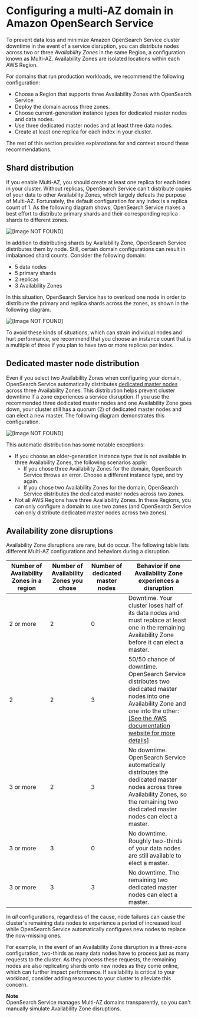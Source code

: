 # Configuring a multi\-AZ domain in Amazon OpenSearch Service<a name="managedomains-multiaz"></a>

To prevent data loss and minimize Amazon OpenSearch Service cluster downtime in the event of a service disruption, you can distribute nodes across two or three *Availability Zones* in the same Region, a configuration known as Multi\-AZ\. Availability Zones are isolated locations within each AWS Region\.

For domains that run production workloads, we recommend the following configuration:
+ Choose a Region that supports three Availability Zones with OpenSearch Service\.
+ Deploy the domain across three zones\.
+ Choose current\-generation instance types for dedicated master nodes and data nodes\.
+ Use three dedicated master nodes and at least three data nodes\.
+ Create at least one replica for each index in your cluster\.

The rest of this section provides explanations for and context around these recommendations\.

## Shard distribution<a name="managedomains-za-shards"></a>

If you enable Multi\-AZ, you should create at least one replica for each index in your cluster\. Without replicas, OpenSearch Service can't distribute copies of your data to other Availability Zones, which largely defeats the purpose of Multi\-AZ\. Fortunately, the default configuration for any index is a replica count of 1\. As the following diagram shows, OpenSearch Service makes a best effort to distribute primary shards and their corresponding replica shards to different zones\.

![\[Image NOT FOUND\]](http://docs.aws.amazon.com/opensearch-service/latest/developerguide/images/za-3-az.png)

In addition to distributing shards by Availability Zone, OpenSearch Service distributes them by node\. Still, certain domain configurations can result in imbalanced shard counts\. Consider the following domain:
+ 5 data nodes
+ 5 primary shards
+ 2 replicas
+ 3 Availability Zones

In this situation, OpenSearch Service has to overload one node in order to distribute the primary and replica shards across the zones, as shown in the following diagram\.

![\[Image NOT FOUND\]](http://docs.aws.amazon.com/opensearch-service/latest/developerguide/images/za-3-az-imbal.png)

To avoid these kinds of situations, which can strain individual nodes and hurt performance, we recommend that you choose an instance count that is a multiple of three if you plan to have two or more replicas per index\.

## Dedicated master node distribution<a name="managedomains-za-dm"></a>

Even if you select two Availability Zones when configuring your domain, OpenSearch Service automatically distributes [dedicated master nodes](managedomains-dedicatedmasternodes.md) across three Availability Zones\. This distribution helps prevent cluster downtime if a zone experiences a service disruption\. If you use the recommended three dedicated master nodes and one Availability Zone goes down, your cluster still has a quorum \(2\) of dedicated master nodes and can elect a new master\. The following diagram demonstrates this configuration\.

![\[Image NOT FOUND\]](http://docs.aws.amazon.com/opensearch-service/latest/developerguide/images/za-2-az.png)

This automatic distribution has some notable exceptions:
+ If you choose an older\-generation instance type that is not available in three Availability Zones, the following scenarios apply:
  + If you chose three Availability Zones for the domain, OpenSearch Service throws an error\. Choose a different instance type, and try again\.
  + If you chose two Availability Zones for the domain, OpenSearch Service distributes the dedicated master nodes across two zones\.
+ Not all AWS Regions have three Availability Zones\. In these Regions, you can only configure a domain to use two zones \(and OpenSearch Service can only distribute dedicated master nodes across two zones\)\.

## Availability zone disruptions<a name="managedomains-za-summary"></a>

Availability Zone disruptions are rare, but do occur\. The following table lists different Multi\-AZ configurations and behaviors during a disruption\.


| Number of Availability Zones in a region | Number of Availability Zones you chose | Number of dedicated master nodes | Behavior if one Availability Zone experiences a disruption | 
| --- | --- | --- | --- | 
| 2 or more | 2 | 0 |  Downtime\. Your cluster loses half of its data nodes and must replace at least one in the remaining Availability Zone before it can elect a master\.  | 
| 2 | 2 | 3 |  50/50 chance of downtime\. OpenSearch Service distributes two dedicated master nodes into one Availability Zone and one into the other: [\[See the AWS documentation website for more details\]](http://docs.aws.amazon.com/opensearch-service/latest/developerguide/managedomains-multiaz.html)  | 
| 3 or more | 2 | 3 |  No downtime\. OpenSearch Service automatically distributes the dedicated master nodes across three Availability Zones, so the remaining two dedicated master nodes can elect a master\.  | 
| 3 or more | 3 | 0 |  No downtime\. Roughly two\-thirds of your data nodes are still available to elect a master\.  | 
| 3 or more | 3 | 3 |  No downtime\. The remaining two dedicated master nodes can elect a master\.  | 

In *all* configurations, regardless of the cause, node failures can cause the cluster's remaining data nodes to experience a period of increased load while OpenSearch Service automatically configures new nodes to replace the now\-missing ones\.

For example, in the event of an Availability Zone disruption in a three\-zone configuration, two\-thirds as many data nodes have to process just as many requests to the cluster\. As they process these requests, the remaining nodes are also replicating shards onto new nodes as they come online, which can further impact performance\. If availability is critical to your workload, consider adding resources to your cluster to alleviate this concern\.

**Note**  
OpenSearch Service manages Multi\-AZ domains transparently, so you can't manually simulate Availability Zone disruptions\.